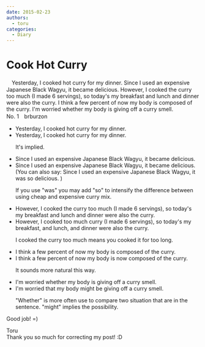 ```yaml
---
date: 2015-02-23
authors:
  - toru
categories:
  - Diary
---
```


<h1 id="subject_show">Cook Hot Curry</h1>
<div class="date" hidden>Feb 23, 2015 22:56</div>
<div id="post"><div id="body_show_ori">
　Yesterday, I cooked hot curry for my dinner. Since I used an expensive Japanese Black Wagyu, it became delicious. However, I cooked the curry too much (I made 6 servings), so today's my breakfast and lunch and dinner were also the curry. I think a few percent of now my body is composed of the curry. I'm worried whether my body is giving off a curry smell.
</div></div>

<!-- more -->

<div id="block"><div class="first_name"> No. 1　<span class="just_name">brburzon</span></div><div id="block2">
<ul class="correction_field">
<li class="incorrect">Yesterday, I cooked hot curry for my dinner.</li>
<li class="corrected correct">
Yesterday, I cooked hot curry for <span class="sline">my</span> dinner.
<p class="correction_comment">It's  implied.</p>
</li>
</ul>
<ul class="correction_field">
<li class="incorrect">Since I used an expensive Japanese Black Wagyu, it became delicious.</li>
<li class="corrected correct">
Since I used an expensive Japanese Black Wagyu, it became delicious. (You can also say: Since I used an expensive Japanese Black Wagyu, it <span class="f_blue">was so </span>delicious. )
<p class="correction_comment">If you use "was" you may add "so" to intensify the difference between using cheap and expensive curry mix.</p>
</li>
</ul>
<ul class="correction_field">
<li class="incorrect">However, I cooked the curry too much (I made 6 servings), so today's my breakfast and lunch and dinner were also the curry.</li>
<li class="corrected correct">
However, I cooked <span class="f_blue">too much</span> curry (I made 6 servings), so today<span class="sline">'s</span> my breakfast<span class="f_blue">,</span> <span class="sline">and</span> lunch<span class="f_blue">,</span> and dinner were also the curry.
<p class="correction_comment">I cooked the curry too much means you cooked it for too long.</p>
</li>
</ul>
<ul class="correction_field">
<li class="incorrect">I think a few percent of now my body is composed of the curry.</li>
<li class="corrected correct">
I think <span class="sline">a</span> few percent of <span class="sline">now</span> my body is <span class="f_blue">now </span>composed of <span class="sline">the</span> curry.
<p class="correction_comment">It sounds more natural this way.</p>
</li>
</ul>
<ul class="correction_field">
<li class="incorrect">I'm worried whether my body is giving off a curry smell.</li>
<li class="corrected correct">
I'm worried <span class="f_blue">that </span>my body might be giving off a curry smell.
<p class="correction_comment">"Whether" is more often use to compare two situation that are in the sentence. "might" implies the possibility.</p>
</li>
</ul>
<p class="comment_small">
 Good job! =)
</p>

</div><div class="name"><span class="just_name">Toru</span><br>
Thank you so much for correcting my post! :D
</div>
</div>
